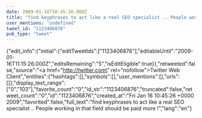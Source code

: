 ```yaml
---
date: 2009-01-16T10:45:26.000Z
title: "find keyphrases to act like a real SEO specialist .. People working in that field should be paid more !″"
user_mentions: "undefined"
tweet_id: "1123406876"
pub_type: "tweet"
---
```

{"edit_info":{"initial":{"editTweetIds":["1123406876"],"editableUntil":"2009-01-16T11:15:26.000Z","editsRemaining":"5","isEditEligible":true}},"retweeted":false,"source":"<a href=\"http://twitter.com\" rel=\"nofollow\">Twitter Web Client</a>","entities":{"hashtags":[],"symbols":[],"user_mentions":[],"urls":[]},"display_text_range":["0","103"],"favorite_count":"0","id_str":"1123406876","truncated":false,"retweet_count":"0","id":"1123406876","created_at":"Fri Jan 16 10:45:26 +0000 2009","favorited":false,"full_text":"find keyphrases to act like a real SEO specialist .. People working in that field should be paid more !","lang":"en"}
